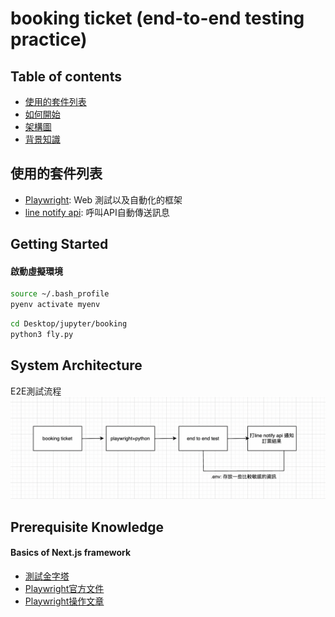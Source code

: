 # booking ticket (end-to-end testing practice)

## Table of contents

- <a href="#tech-stack">使用的套件列表</a>
- <a href="#getting-started">如何開始</a>
- <a href="#system-architecture">架構圖</a>
- <a href="#prerequisite">背景知識</a>

<h2 id="tech-stack">使用的套件列表</h2>


- [Playwright](https://github.com/nodejs): Web 測試以及自動化的框架
- [line notify api](https://notify-bot.line.me/doc/en/): 呼叫API自動傳送訊息

<h2 id="getting-started">Getting Started</h2>

#### 啟動虛擬環境
```bash
source ~/.bash_profile
pyenv activate myenv
```

```bash
cd Desktop/jupyter/booking
python3 fly.py
```

<h2 id="system-architecture">System Architecture</h2>

E2E測試流程
![E2E Test](./screenshot/E2E%20Test%20.png)

<h2 id="prerequisite">Prerequisite Knowledge</h2>

#### Basics of Next.js framework

- [測試金字塔](https://medium.com/@nathankpeck/microservice-testing-unit-tests-d795194fe14e)
- [Playwright官方文件](https://playwright.dev/python/)
- [Playwright操作文章](https://hackmd.io/@kY8Wpop3SHWnMmEn8sqGIA/SkDIi50th#1CSS%E5%AE%9A%E4%BD%8D)



